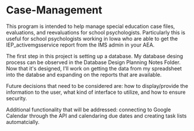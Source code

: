 # Case-Management

This program is intended to help manage special education case files, evaluations, and reevaluations for school psychologists. Particularly this is useful for school psychologists working in Iowa who are able to get the IEP_activemgsservice report from the IMS admin in your AEA.

The first step in this project is setting up a database. My database desing process can be observed in the Database Design Planning Notes Folder. Now that it's designed, I'll work on getting the data from my spreadsheet into the databse and expanding on the reports that are available. 

Future decisions that need to be considered are: how to display/provide the information to the user, what kind of interface to utilize, and how to ensure security. 

Additional functionality that will be addressed: connecting to Google Calendar through the API and calendaring due dates and creating task lists automatcially.
